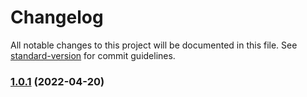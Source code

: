 # Changelog

All notable changes to this project will be documented in this file. See [standard-version](https://github.com/conventional-changelog/standard-version) for commit guidelines.

### [1.0.1](https://github.com/rootsocket/rootsocketjs/compare/v1.0.2...v1.0.1) (2022-04-20)
